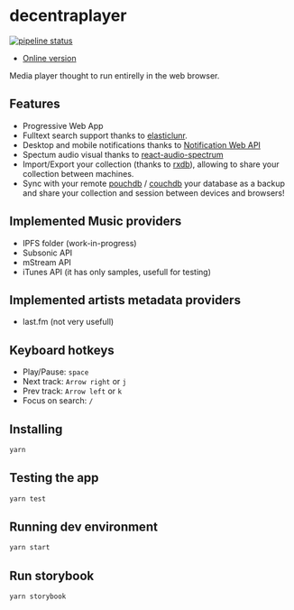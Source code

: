 # decentraplayer

[![pipeline status](https://gitlab.com/decentraplayer/decentraplayer/badges/master/pipeline.svg)](https://gitlab.com/decentraplayer/decentraplayer/commits/master)

* [Online version](http://decentraplayer.surge.sh/)

Media player thought to run entirelly in the web browser.

## Features

* Progressive Web App
* Fulltext search support thanks to [elasticlunr](https://elasticlunr.com/).
* Desktop and mobile notifications thanks to [Notification Web API](https://developer.mozilla.org/en-US/docs/Web/API/notification)
* Spectum audio visual thanks to [react-audio-spectrum](https://github.com/hu-ke/react-audio-spectrum)
* Import/Export your collection (thanks to [rxdb][rxdb]), allowing to share your collection between machines.
* Sync with your remote [pouchdb](https://pouchdb.com/) / [couchdb](https://couchdb.apache.org/) your database as a backup and share your collection and session between devices and browsers!

## Implemented Music providers

* IPFS folder (work-in-progress)
* Subsonic API
* mStream API
* iTunes API (it has only samples, usefull for testing)

## Implemented artists metadata providers

* last.fm (not very usefull)

## Keyboard hotkeys

* Play/Pause: `space`
* Next track: `Arrow right` or `j`
* Prev track: `Arrow left` or `k`
* Focus on search: `/`

## Installing

```bash
yarn
```

## Testing the app

```bash
yarn test
```

## Running dev environment

```bash
yarn start
```

## Run storybook

```bash
yarn storybook
```

[rxdb]: https://rxdb.info
